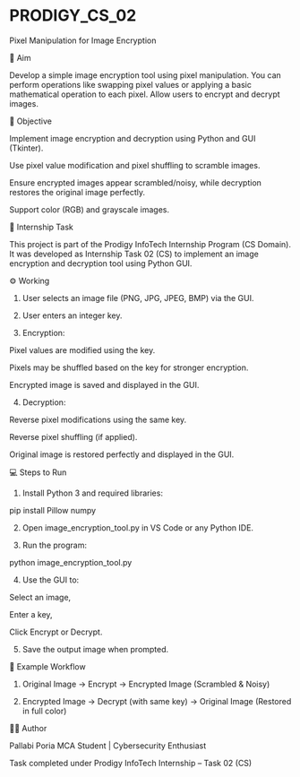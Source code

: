 # PRODIGY_CS_02
Pixel Manipulation for Image Encryption

🎯 Aim

Develop a simple image encryption tool using pixel manipulation. You can perform operations like swapping pixel values or applying a basic mathematical operation to each pixel. Allow users to encrypt and decrypt images.

🧠 Objective

Implement image encryption and decryption using Python and GUI (Tkinter).

Use pixel value modification and pixel shuffling to scramble images.

Ensure encrypted images appear scrambled/noisy, while decryption restores the original image perfectly.

Support color (RGB) and grayscale images.


🏢 Internship Task

This project is part of the Prodigy InfoTech Internship Program (CS Domain).
It was developed as Internship Task 02 (CS) to implement an image encryption and decryption tool using Python GUI.

⚙️ Working

1. User selects an image file (PNG, JPG, JPEG, BMP) via the GUI.

2. User enters an integer key.

3. Encryption:

Pixel values are modified using the key.

Pixels may be shuffled based on the key for stronger encryption.

Encrypted image is saved and displayed in the GUI.

4. Decryption:

Reverse pixel modifications using the same key.

Reverse pixel shuffling (if applied).

Original image is restored perfectly and displayed in the GUI.

💻 Steps to Run

1. Install Python 3 and required libraries:

pip install Pillow numpy

2. Open image_encryption_tool.py in VS Code or any Python IDE.

3. Run the program:

python image_encryption_tool.py

4. Use the GUI to:

Select an image,

Enter a key,

Click Encrypt or Decrypt.

5. Save the output image when prompted.


🧩 Example Workflow

1. Original Image → Encrypt → Encrypted Image (Scrambled & Noisy)


2. Encrypted Image → Decrypt (with same key) → Original Image (Restored in full color)

👩‍💻 Author

Pallabi Poria 
MCA Student | Cybersecurity Enthusiast

Task completed under Prodigy InfoTech Internship – Task 02 (CS)
